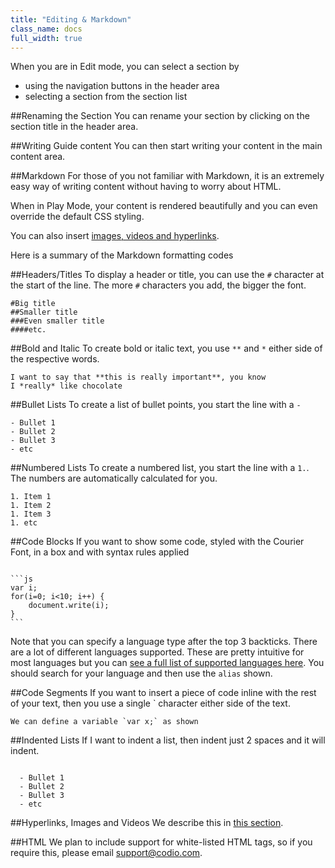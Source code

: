 ```yaml
---
title: "Editing & Markdown"
class_name: docs
full_width: true
---
```


When you are in Edit mode, you can select a section by 

- using the navigation buttons in the header area
- selecting a section from the section list

##Renaming the Section
You can rename your section by clicking on the section title in the header area.

##Writing Guide content
You can then start writing your content in the main content area.

##Markdown
For those of you not familiar with Markdown, it is an extremely easy way of writing content without having to worry about HTML.

When in Play Mode, your content is rendered beautifully and you can even override the default CSS styling.

You can also insert [images, videos and hyperlinks](/docs/guides/imvid).

Here is a summary of the Markdown formatting codes

##Headers/Titles
To display a header or title, you can use the `#` character at the start of the line. The more `#` characters you add, the bigger the font.

```
#Big title
##Smaller title
###Even smaller title
####etc.
```

##Bold and Italic
To create bold or italic text, you use `**` and `*` either side of the respective words.

```
I want to say that **this is really important**, you know
I *really* like chocolate
```

##Bullet Lists
To create a list of bullet points, you start the line with a `-`

```
- Bullet 1
- Bullet 2
- Bullet 3
- etc
```

##Numbered Lists
To create a numbered list, you start the line with a `1.`. The numbers are automatically calculated for you.

```
1. Item 1
1. Item 2
1. Item 3
1. etc
```

##Code Blocks
If you want to show some code, styled with the Courier Font, in a box and with syntax rules applied

<pre><code>
```js
var i;
for(i=0; i<10; i++) {
	document.write(i);
}
```
</code></pre>

Note that you can specify a language type after the top 3 backticks. There are a lot of different languages supported. These are pretty intuitive for most languages but you can [see a full list of supported languages here](https://github.com/github/linguist/blob/master/lib/linguist/languages.yml). You should search for your language and then use the `alias` shown.

##Code Segments
If you want to insert a piece of code inline with the rest of your text, then you use a single ` character either side of the text.

```
We can define a variable `var x;` as shown
```


##Indented Lists
If I want to indent a list, then indent just 2 spaces and it will indent.

<pre><code>
  - Bullet 1	
  - Bullet 2
  - Bullet 3
  - etc
</code></pre>

##Hyperlinks, Images and Videos
We describe this in [this section](/docs/guides/imvid).

##HTML
We plan to include support for white-listed HTML tags, so if you require this, please email support@codio.com.







